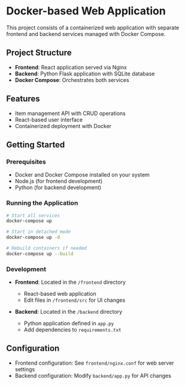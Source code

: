 # Docker-based Web Application

This project consists of a containerized web application with separate frontend and backend services managed with Docker Compose.

## Project Structure

- **Frontend**: React application served via Nginx
- **Backend**: Python Flask application with SQLite database
- **Docker Compose**: Orchestrates both services

## Features

- Item management API with CRUD operations
- React-based user interface
- Containerized deployment with Docker

## Getting Started

### Prerequisites

- Docker and Docker Compose installed on your system
- Node.js (for frontend development)
- Python (for backend development)

### Running the Application

```bash
# Start all services
docker-compose up

# Start in detached mode
docker-compose up -d

# Rebuild containers if needed
docker-compose up --build
```

### Development

- **Frontend**: Located in the `/frontend` directory
  - React-based web application
  - Edit files in `/frontend/src` for UI changes
  
- **Backend**: Located in the `/backend` directory
  - Python application defined in `app.py`
  - Add dependencies to `requirements.txt`

## Configuration

- Frontend configuration: See `frontend/nginx.conf` for web server settings
- Backend configuration: Modify `backend/app.py` for API changes
